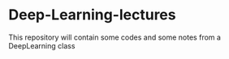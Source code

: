 # Deep-Learning-lectures
This repository will contain some codes and some notes from a DeepLearning class
